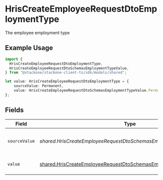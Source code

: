 # HrisCreateEmployeeRequestDtoEmploymentType

The employee employment type

## Example Usage

```typescript
import {
  HrisCreateEmployeeRequestDtoEmploymentType,
  HrisCreateEmployeeRequestDtoSchemasEmploymentTypeValue,
} from "@stackone/stackone-client-ts/sdk/models/shared";

let value: HrisCreateEmployeeRequestDtoEmploymentType = {
    sourceValue: Permanent,
    value: HrisCreateEmployeeRequestDtoSchemasEmploymentTypeValue.Permanent,
};
```

## Fields

| Field                                                                                                                                                 | Type                                                                                                                                                  | Required                                                                                                                                              | Description                                                                                                                                           | Example                                                                                                                                               |
| ----------------------------------------------------------------------------------------------------------------------------------------------------- | ----------------------------------------------------------------------------------------------------------------------------------------------------- | ----------------------------------------------------------------------------------------------------------------------------------------------------- | ----------------------------------------------------------------------------------------------------------------------------------------------------- | ----------------------------------------------------------------------------------------------------------------------------------------------------- |
| `sourceValue`                                                                                                                                         | *shared.HrisCreateEmployeeRequestDtoSchemasEmploymentTypeSourceValue*                                                                                 | :heavy_minus_sign:                                                                                                                                    | The source value of the employment type.                                                                                                              | Permanent                                                                                                                                             |
| `value`                                                                                                                                               | [shared.HrisCreateEmployeeRequestDtoSchemasEmploymentTypeValue](../../../sdk/models/shared/hriscreateemployeerequestdtoschemasemploymenttypevalue.md) | :heavy_minus_sign:                                                                                                                                    | The type of the employment.                                                                                                                           | permanent                                                                                                                                             |